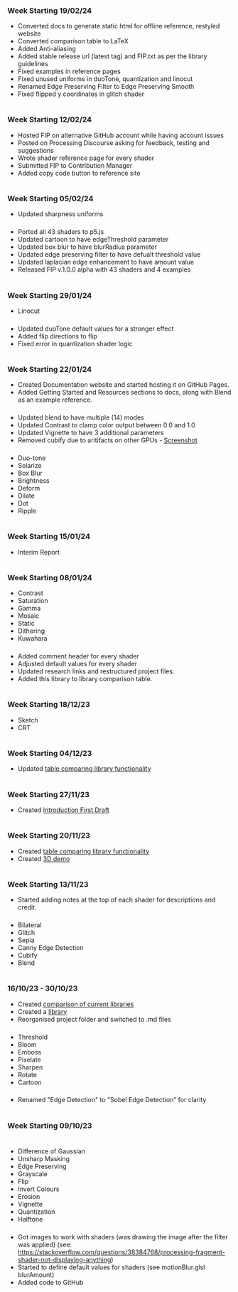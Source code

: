 ### Week Starting 19/02/24
- Converted docs to generate static html for offline reference, restyled website
- Converted comparison table to LaTeX
- Added Anti-aliasing
- Added stable release url (latest tag) and FIP.txt as per the library guidelines
- Fixed examples in reference pages
- Fixed unused uniforms in duoTone, quantization and linocut
- Renamed Edge Preserving Filter to Edge Preserving Smooth
- Fixed flipped y coordinates in glitch shader 

#

### Week Starting 12/02/24
- Hosted FIP on alternative GitHub account while having account issues
- Posted on Processing Discourse asking for feedback, testing and suggestions
- Wrote shader reference page for every shader
- Submitted FIP to Contribution Manager
- Added copy code button to reference site
#

### Week Starting 05/02/24

- Updated sharpness uniforms

###

- Ported all 43 shaders to p5.js
- Updated cartoon to have edgeThreshold parameter
- Updated box blur to have blurRadius parameter
- Updated edge preserving filter to have defualt threshold value
- Updated laplacian edge enhancement to have amount value
- Released FIP v.1.0.0 alpha with 43 shaders and 4 examples

#

### Week Starting 29/01/24
- Linocut

###

- Updated duoTone default values for a stronger effect
- Added flip directions to flip
- Fixed error in quantization shader logic

#

### Week Starting 22/01/24

- Created Documentation website and started hosting it on GitHub Pages.
- Added Getting Started and Resources sections to docs, along with Blend as an example reference.

###

- Updated blend to have multiple (14) modes
- Updated Contrast to clamp color output between 0.0 and 1.0
- Updated Vignette to have 3 additional parameters
- Removed cubify due to aritifacts on other GPUs - [Screenshot](https://github.com/prontopablo/FIP/blob/main/notes/Progress%20Screenshots/cubifyPrecision.png)

###
- Duo-tone
- Solarize
- Box Blur
- Brightness
- Deform
- Dilate
- Dot
- Ripple 

#

### Week Starting 15/01/24

- Interim Report

#

### Week Starting 08/01/24

- Contrast
- Saturation
- Gamma
- Mosaic
- Static
- Dithering
- Kuwahara
###
- Added comment header for every shader
- Adjusted default values for every shader
- Updated research links and restructured project files.
- Added this library to library comparison table.
#

### Week Starting 18/12/23

- Sketch
- CRT

#

### Week Starting 04/12/23

- Updated [table comparing library functionality](FunctionComparisonTable.jpg)

#
### Week Starting 27/11/23

- Created [Introduction First Draft](Introduction%20First%20Draft.md)

#
### Week Starting 20/11/23

- Created [table comparing library functionality](FunctionComparisonTable.jpg)
- Created [3D demo](https://www.youtube.com/watch?v=PWXdbIyUZIo) 
#
### Week Starting 13/11/23

- Started adding notes at the top of each shader for descriptions and credit.
###
- Bilateral
- Glitch
- Sepia
- Canny Edge Detection
- Cubify
- Blend
#

### 16/10/23 - 30/10/23

- Created [comparison of current libraries](Comparison%20of%20Image%20Processing%20Libraries.md)
- Created a [library](Library%20Notes.md)
- Reorganised project folder and switched to .md files
###
- Threshold
- Bloom
- Emboss
- Pixelate 
- Sharpen
- Rotate
- Cartoon
 ###
- Renamed "Edge Detection" to "Sobel Edge Detection" for clarity
#
### Week Starting 09/10/23
# 
-  Difference of Gaussian
-  Unsharp Masking
-  Edge Preserving
-  Grayscale
-  Flip
-  Invert Colours
-  Erosion
-  Vignette
-  Quantization
-  Halftone
###
- Got images to work with shaders (was drawing the image after the filter was applied) (see: https://stackoverflow.com/questions/38384768/processing-fragment-shader-not-displaying-anything)
- Started to define default values for shaders (see motionBlur.glsl blurAmount)
- Added code to GitHub